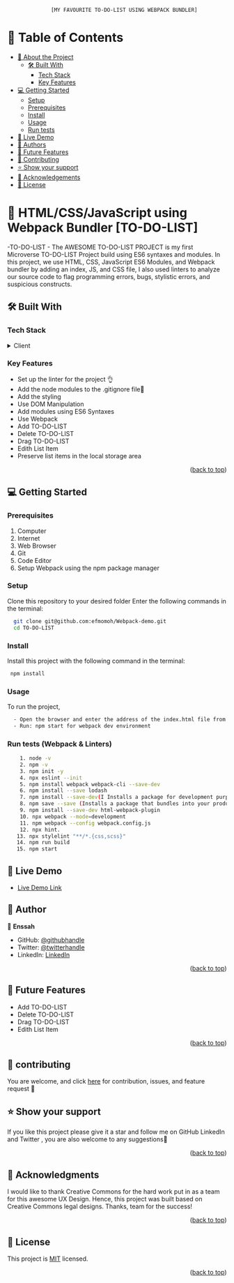                   [MY FAVOURITE TO-DO-LIST USING WEBPACK BUNDLER]

# 📗 Table of Contents

- [📖 About the Project](#about-project)
  - [🛠 Built With](#built-with)
    - [Tech Stack](#tech-stack)
    - [Key Features](#key-features)
- [💻 Getting Started](#getting-started)
  - [Setup](#setup)
  - [Prerequisites](#prerequisites)
  - [Install](#install)
  - [Usage](#usage)
  - [Run tests](#run-tests)
- [🚀 Live Demo ](#-live-demo-)
- [👥 Authors](#authors)
- [🔭 Future Features](#future-features)
- [🤝 Contributing](#contributing)
- [⭐️ Show your support](#support)
- [🙏 Acknowledgements](#acknowledgements)
- [📝 License](#license)

# 📖 HTML/CSS/JavaScript using Webpack Bundler [TO-DO-LIST]<a name="about-project"></a>

-TO-DO-LIST - The AWESOME TO-DO-LIST PROJECT is my first Microverse TO-DO-LIST Project build using ES6 syntaxes and modules. In this project, we use HTML, CSS, JavaScript ES6 Modules, and Webpack bundler by adding an index, JS, and CSS file, I also used linters to analyze our source code to flag programming errors, bugs, stylistic errors, and suspicious constructs.

## 🛠 Built With <a name="built-with"></a>

### Tech Stack <a name="tech-stack"></a>

<details>
  <summary>Client</summary>
  <ul>
    <li><a href="https://html.spec.whatwg.org/">HTML</a></li>
    <li><a href="https://www.w3.org/TR/CSS/#css">CSS</a></li>
    <li><a href="#">JavaScript</a></li>
    <li><a href="#">Webpack</a></li>
  </ul>
</details>

### Key Features <a name="key-features"></a>

- Set up the linter for the project 👌
- Add the node modules to the .gitignore file🚀
- Add the styling
- Use DOM Manipulation
- Add modules using ES6 Syntaxes
- Use Webpack
- Add TO-DO-LIST
- Delete TO-DO-LIST
- Drag TO-DO-LIST
- Edith List Item
- Preserve list items in the local storage area

<p align="right">(<a href="#readme-top">back to top</a>)</p>

## 💻 Getting Started <a name="getting-started"></a>

### Prerequisites

1. Computer
2. Internet
3. Web Browser
4. Git
5. Code Editor
6. Setup Webpack using the npm package manager

### Setup

Clone this repository to your desired folder Enter the following commands in the terminal:

```sh
  git clone git@github.com:efmomoh/Webpack-demo.git
  cd TO-DO-LIST
```

### Install

Install this project with the following command in the terminal:

```sh
 npm install

```

### Usage

To run the project,

```sh
  - Open the browser and enter the address of the index.html file from your computer/server
  - Run: npm start for webpack dev environment

```

### Run tests (Webpack & Linters)

```sh
    1. node -v
    2. npm -v
    3. npm init -y
    4. npx eslint --init
    5. npm install webpack webpack-cli --save-dev
    6. npm install --save lodash
    7. npm install --save-dev(I Installs a package for development purposes)
    8. npm save --save (Installs a package that bundles into your production bundle)
    9. npm install --save-dev html-webpack-plugin
    10. npx webpack --mode=development
    11. npm webpack --config webpack.config.js
    12. npx hint.
   13. npx stylelint "**/*.{css,scss}"
   14. npm run build
   15. npm start
```

## 🚀 Live Demo <a name="live-demo"></a>

- [Live Demo Link](https://efmomoh.github.io/TO-DO-LIST/dist/)

## 👥 Author <a name="authors"></a>

👤 **Enssah**

- GitHub: [@githubhandle](https://github.com/efmomoh)
- Twitter: [@twitterhandle](https://twitter.com/@efmomoh)
- LinkedIn: [LinkedIn](https://www.linkedin.com/in/efmomoh?lipi=urn%3Ali%3Apage%3Ad_flagship3_profile_view_base_contact_details%3BQI%2F5GWZxS063VqRg2rilyg%3D%3D)

<p align="right">(<a href="#readme-top">back to top</a>)</p>

## 🔭 Future Features <a name="future-features"></a>

- Add TO-DO-LIST
- Delete TO-DO-LIST
- Drag TO-DO-LIST
- Edith List Item

<p align="right">(<a href="#readme-top">back to top</a>)</p>

## 🤝 contributing <a name="contributing"></a>

You are welcome, and click <a href="https://github.com/efmomoh/Webpack-demo/issues/2">here</a> for contribution, issues, and feature request 🙏

## ⭐️ Show your support <a name="support"></a>

If you like this project please give it a star and follow me on GitHub LinkedIn and Twitter
, you are also welcome to any suggestions🙏

<p align="right">(<a href="#readme-top">back to top</a>)</p>

## 🙏 Acknowledgments <a name="acknowledgements"></a>

I would like to thank Creative Commons for the hard work put in as a team for this awesome UX Design. Hence, this project was built based on Creative Commons legal designs. Thanks, team for the success!

<p align="right">(<a href="#readme-top">back to top</a>)</p>

## 📝 License <a name="license"></a>

This project is [MIT](./LICENSE) licensed.

<p align="right">(<a href="#readme-top">back to top</a>)</p>
